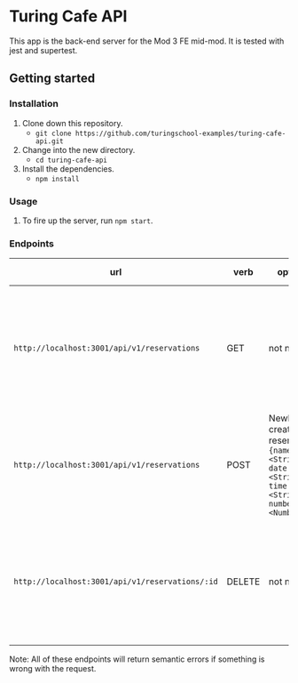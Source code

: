 # Turing Cafe API

This app is the back-end server for the Mod 3 FE mid-mod. It is tested with jest and supertest.

## Getting started

### Installation

1. Clone down this repository.
    - `git clone https://github.com/turingschool-examples/turing-cafe-api.git`
2. Change into the new directory.
    - `cd turing-cafe-api`
3. Install the dependencies.
    - `npm install`

### Usage

1. To fire up the server, run `npm start`.

### Endpoints

| url | verb | options | sample response |
| ----|------|---------|---------------- |
| `http://localhost:3001/api/v1/reservations` | GET | not needed | Array of all existing reservations: `[{ id: 18907224, name: 'Christie', date: '8/8', time: '7:00', number: 3 }]` |
| `http://localhost:3001/api/v1/reservations` | POST | Newly created reservation: `{name: <String>, date: <String>, time: <String>, number: <Number>}` | `{ id: 18939837, name: 'Leta', date: '12/3', time: '6:30', number: 2 }` |
| `http://localhost:3001/api/v1/reservations/:id` | DELETE | not needed | Array of all remaining reservations: `[{ id: 18907224, name: 'Christie', date: '8/8', time: '7:00', number: 3 }]` |

Note: All of these endpoints will return semantic errors if something is wrong with the request.
